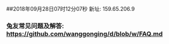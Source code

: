 ##2018年09月28日07时12分07秒 新址: 159.65.206.9
### 兔友常见问题及解答: https://github.com/wanggonging/d/blob/w/FAQ.md
